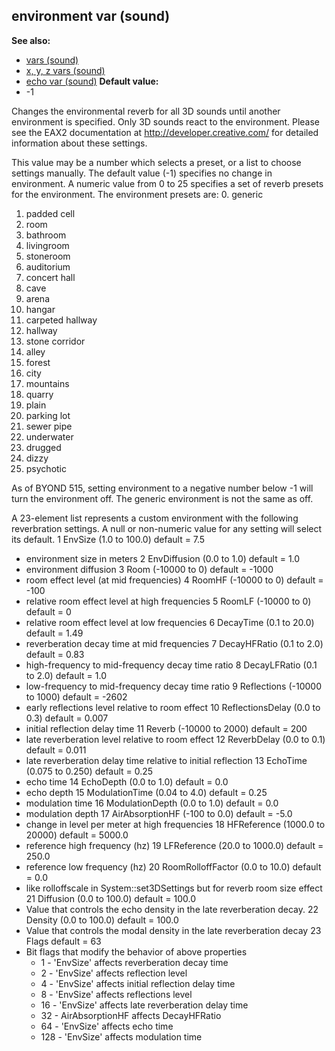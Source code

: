 ## environment var (sound)
**See also:**
+   [vars (sound)](/ref/sound/var.md) 
+   [x, y, z vars (sound)](/ref/sound/var/xyz.md) 
+   [echo var (sound)](/ref/sound/var/echo.md) <!-- -->
**Default value:**
+   -1


Changes the environmental reverb for all 3D sounds until
another environment is specified. Only 3D sounds react to the
environment. Please see the EAX2 documentation at
http://developer.creative.com/ for detailed information about these
settings. 

This value may be a number which selects a preset, or
a list to choose settings manually. The default value (-1) specifies no
change in environment. A numeric value from 0 to 25 specifies a set of
reverb presets for the environment. The environment presets are:
0.  generic
1.  padded cell
2.  room
3.  bathroom
4.  livingroom
5.  stoneroom
6.  auditorium
7.  concert hall
8.  cave
9.  arena
10. hangar
11. carpeted hallway
12. hallway
13. stone corridor
14. alley
15. forest
16. city
17. mountains
18. quarry
19. plain
20. parking lot
21. sewer pipe
22. underwater
23. drugged
24. dizzy
25. psychotic


As of BYOND 515, setting environment to a negative number below
-1 will turn the environment off. The generic environment is not the
same as off. 

A 23-element list represents a custom environment
with the following reverbration settings. A null or non-numeric value
for any setting will select its default.
1 EnvSize (1.0 to 100.0) default = 7.5
+   environment size in meters
2 EnvDiffusion (0.0 to 1.0) default = 1.0
+   environment diffusion
3 Room (-10000 to 0) default = -1000
+   room effect level (at mid frequencies)
4 RoomHF (-10000 to 0) default = -100
+   relative room effect level at high frequencies
5 RoomLF (-10000 to 0) default = 0
+   relative room effect level at low frequencies
6 DecayTime (0.1 to 20.0) default = 1.49
+   reverberation decay time at mid frequencies
7 DecayHFRatio (0.1 to 2.0) default = 0.83
+   high-frequency to mid-frequency decay time ratio
8 DecayLFRatio (0.1 to 2.0) default = 1.0
+   low-frequency to mid-frequency decay time ratio
9 Reflections (-10000 to 1000) default = -2602
+   early reflections level relative to room effect
10 ReflectionsDelay (0.0 to 0.3) default = 0.007
+   initial reflection delay time
11 Reverb (-10000 to 2000) default = 200
+   late reverberation level relative to room effect
12 ReverbDelay (0.0 to 0.1) default = 0.011
+   late reverberation delay time relative to initial reflection
13 EchoTime (0.075 to 0.250) default = 0.25
+   echo time
14 EchoDepth (0.0 to 1.0) default = 0.0
+   echo depth
15 ModulationTime (0.04 to 4.0) default = 0.25
+   modulation time
16 ModulationDepth (0.0 to 1.0) default = 0.0
+   modulation depth
17 AirAbsorptionHF (-100 to 0.0) default = -5.0
+   change in level per meter at high frequencies
18 HFReference (1000.0 to 20000) default = 5000.0
+   reference high frequency (hz)
19 LFReference (20.0 to 1000.0) default = 250.0
+   reference low frequency (hz)
20 RoomRolloffFactor (0.0 to 10.0) default = 0.0
+   like rolloffscale in System::set3DSettings but for reverb room size
    effect
21 Diffusion (0.0 to 100.0) default = 100.0
+   Value that controls the echo density in the late reverberation
    decay.
22 Density (0.0 to 100.0) default = 100.0
+   Value that controls the modal density in the late reverberation
    decay
23 Flags default = 63
+   Bit flags that modify the behavior of above properties
    -   1 - \'EnvSize\' affects reverberation decay time
    -   2 - \'EnvSize\' affects reflection level
    -   4 - \'EnvSize\' affects initial reflection delay time
    -   8 - \'EnvSize\' affects reflections level
    -   16 - \'EnvSize\' affects late reverberation delay time
    -   32 - AirAbsorptionHF affects DecayHFRatio
    -   64 - \'EnvSize\' affects echo time
    -   128 - \'EnvSize\' affects modulation time